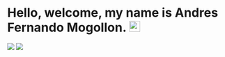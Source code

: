 <h1> Hello, welcome, my name is Andres Fernando Mogollon. <img src="https://github.com/souvikguria98/souvikguria98/blob/master/Hi.gif" width="25"></h1>


[![](https://img.shields.io/badge/Gmail-andresmogollob@gmail.com-red)](https://mail.google.com/mail/u/0/?tab=km#inbox)
[![]('personal')](https://mail.google.com/mail/u/0/?tab=km#inbox)




